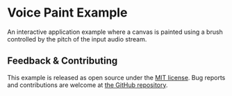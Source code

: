 # Voice Paint Example

An interactive application example where a canvas is painted using a brush controlled by the pitch of the input audio stream.

## Feedback & Contributing

This example is released as open source under the [MIT license](https://licenses.nuget.org/MIT). Bug reports and contributions are welcome at [the GitHub repository](https://github.com/bonsai-rx/bonsai-examples).